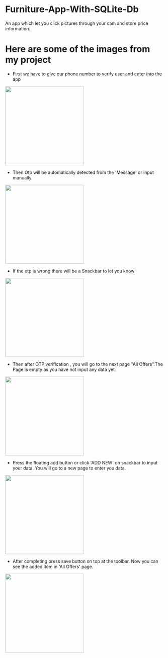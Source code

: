 # Furniture-App-With-SQLite-Db
An app which let you click pictures through your cam and store price information.

# Here are some of the images from my project

* First we have to give our phone number  to verify user and enter into the app

<img src="https://github.com/Jarvis-byte/Furniture-App-With-SQLite-Db/blob/master/Phone Number screen.png" width="250"/>

* Then Otp will be automatically detected from the 'Message' or input manually

<img src="https://github.com/Jarvis-byte/Furniture-App-With-SQLite-Db/blob/master/Otp Screen.png" width="250"/>

* If the otp is wrong there will be a Snackbar to let you know

<img src="https://github.com/Jarvis-byte/Furniture-App-With-SQLite-Db/blob/master/Otp Wrong.png" width="250"/>

* Then after  OTP verification , you will go to the next page "All Offers".The Page is empty as you have not input any data yet.

<img src="https://github.com/Jarvis-byte/Furniture-App-With-SQLite-Db/blob/master/All offers Empty.png" width="250"/>

* Press the floating add button or click 'ADD NEW' on snackbar to input your data. You will go to a new page to enter you data.

<img src="https://github.com/Jarvis-byte/Furniture-App-With-SQLite-Db/blob/master/Add Offers.png" width="250"/>

* After completing press save button on top at the toolbar. Now you can see the added item in 'All Offers' page.

<img src="https://github.com/Jarvis-byte/Furniture-App-With-SQLite-Db/blob/master/All Offers Full.png" width="250"/>
